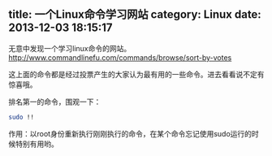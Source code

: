 title: 一个Linux命令学习网站
category: Linux
date: 2013-12-03 18:15:17
---

无意中发现一个学习linux命令的网站。<a href="http://www.commandlinefu.com/commands/browse/sort-by-votes" target="_blank">http://www.commandlinefu.com/commands/browse/sort-by-votes</a>

<!-- more -->

这上面的命令都是经过投票产生的大家认为最有用的一些命令。进去看看说不定有惊喜哦。  

排名第一的命令，围观一下：
```bash
sudo !!
```  
作用：以root身份重新执行刚刚执行的命令，在某个命令忘记使用sudo运行的时候特别有用哟。
